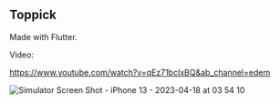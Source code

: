## Toppick



 Made with Flutter. 

Video: 

https://www.youtube.com/watch?v=qEz71bcIxBQ&ab_channel=edem


![Simulator Screen Shot - iPhone 13 - 2023-04-18 at 03 54 10](https://user-images.githubusercontent.com/51761485/235110149-25c610ad-128b-48cc-9fe1-6d53a6fee929.png)
